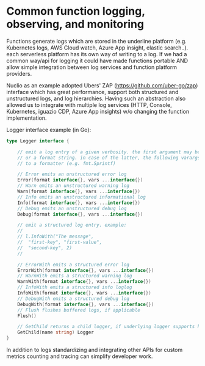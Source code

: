 # Common function logging, observing, and monitoring 

Functions generate logs which are stored in the underline platform (e.g. Kubernetes logs, AWS Cloud watch, Azure App insight, elastic search..). each serverless platform has its own way of writing to a log. If we had a common way/api for logging it could have made functions portable AND allow simple integration between log services and function platform providers.

Nuclio as an example adopted Ubers' ZAP (https://github.com/uber-go/zap) interface which has great performance, support both structured and unstructured logs, and log hierarchies. 
Having such an abstraction also allowed us to integrate with multiple log services (HTTP, Console, Kubernetes, iguazio CDP, Azure App insights) w/o changing the function implementation.

Logger interface example (in Go):
```go
type Logger interface {

    // emit a log entry of a given verbosity. the first argument may be an object, a string
    // or a format string. in case of the latter, the following varargs are passed
    // to a formatter (e.g. fmt.Sprintf)

    // Error emits an unstructured error log
    Error(format interface{}, vars ...interface{})
    // Warn emits an unstructured warning log
    Warn(format interface{}, vars ...interface{})
    // Info emits an unstructured informational log
    Info(format interface{}, vars ...interface{})
    // Debug emits an unstructured debug log
    Debug(format interface{}, vars ...interface{})

    // emit a structured log entry. example:
    //
    // l.InfoWith("The message",
    //  "first-key", "first-value",
    //  "second-key", 2)
    //

    // ErrorWith emits a structured error log
    ErrorWith(format interface{}, vars ...interface{})
    // WarnWith emits a structured warning log
    WarnWith(format interface{}, vars ...interface{})
    // InfoWith emits a structured info loglog
    InfoWith(format interface{}, vars ...interface{})
    // DebugWith emits a structured debug log
    DebugWith(format interface{}, vars ...interface{})
    // Flush flushes buffered logs, if applicable
    Flush()

    // GetChild returns a child logger, if underlying logger supports hierarchal logging
    GetChild(name string) Logger
}
```

In addition to logs standardizing and integrating other APIs for custom metrics counting and tracing can simplify developer work. 

